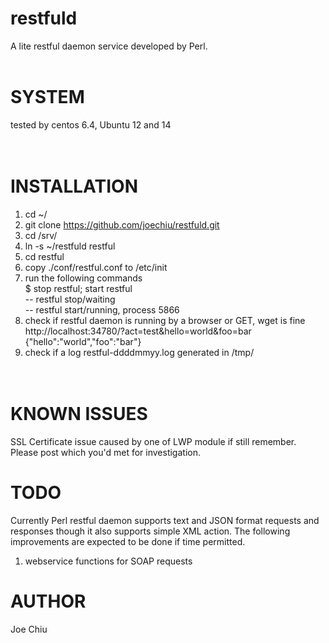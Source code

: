# restfuld<br>
A lite restful daemon service developed by Perl. <br>
<br>
# SYSTEM<br>
tested by centos 6.4, Ubuntu 12 and 14<br>
<br><br>
# INSTALLATION<br>
1. cd ~/
2. git clone https://github.com/joechiu/restfuld.git
3. cd /srv/
4. ln -s ~/restfuld restful
5. cd restful
6. copy ./conf/restful.conf to /etc/init<br>
7. run the following commands<br>
$ stop restful; start restful<br>
-- restful stop/waiting<br>
-- restful start/running, process 5866<br>
8. check if restful daemon is running by a browser or GET, wget is fine<br>
http://localhost:34780/?act=test&hello=world&foo=bar<br>
{"hello":"world","foo":"bar"}<br>
9. check if a log restful-ddddmmyy.log generated in /tmp/<br>
<br><br>

# KNOWN ISSUES<br>
SSL Certificate issue caused by one of LWP module if still remember. Please post which you'd met for investigation.<br>

# TODO<br>
Currently Perl restful daemon supports text and JSON format requests and responses though it also supports simple XML action. The following improvements are expected to be done if time permitted. <br>

1. webservice functions for SOAP requests<br>

# AUTHOR
Joe Chiu

